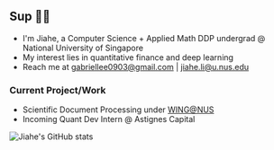 ## Sup 👋🏻
* I'm Jiahe, a Computer Science + Applied Math DDP undergrad @ National University of Singapore
* My interest lies in quantitative finance and deep learning
* Reach me at [gabriellee0903@gmail.com](gabriellee0903@gmail.com) | [jiahe.li@u.nus.edu](jiahe.li@u.nus.edu)

### Current Project/Work
* Scientific Document Processing under [WING@NUS](https://wing.comp.nus.edu.sg/)
* Incoming Quant Dev Intern @ Astignes Capital

![Jiahe's GitHub stats](https://github-readme-stats.vercel.app/api?username=ljhgabe&show_icons=true&theme=dracula)
